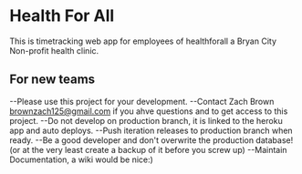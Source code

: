 # Health For All
This is timetracking web app for employees of healthforall a Bryan City
Non-profit health clinic. 

## For new teams
--Please use this project for your development.
--Contact Zach Brown brownzach125@gmail.com if you ahve questions and to get access to this project. 
--Do not develop on production branch, it is linked to the heroku app and auto deploys.
--Push iteration releases to production branch when ready.
--Be a good developer and don't overwrite the production database! (or at the very least create a backup of it before you screw up)
--Maintain Documentation, a wiki would be nice:)


